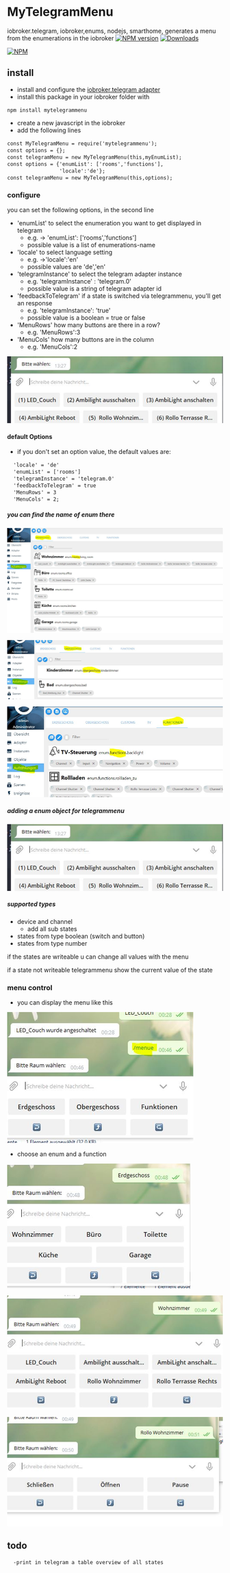 # MyTelegramMenu
iobroker.telegram, iobroker,enums, nodejs, smarthome, generates a menu from the enumerations in the iobroker
[![NPM version](http://img.shields.io/npm/v/mytelegrammenu.svg)](https://www.npmjs.com/package/mytelegrammenu)
[![Downloads](https://img.shields.io/npm/dm/mytelegrammenu.svg)](https://www.npmjs.com/package/mytelegrammenu)


[![NPM](https://nodei.co/npm/mytelegrammenu.png?downloads=true)](https://nodei.co/npm/mytelegrammenu/)

## install
 - install and configure the [iobroker.telegram adapter](https://github.com/ioBroker/ioBroker.telegram)
 - install this package in your iobroker folder with
```
npm install mytelegrammenu
```
 - create a new javascript in the iobroker
 - add the following lines
```
const MyTelegramMenu = require('mytelegrammenu');
const options = {};
const telegramMenu = new MyTelegramMenu(this,myEnumList);                                    
const options = {'enumList': ['rooms','functions'],                                  
                 'locale':'de'};
const telegramMenu = new MyTelegramMenu(this,options);
```
### configure

you can set the following options, in the second line
  - 'enumList' to select the enumeration you want to get displayed in telegram
    - e.g. -> 'enumList': ['rooms','functions']
    - possible value is a list of enumerations-name
  - 'locale' to select language setting
    - e.g. ->'locale':'en'
    - possible values are 'de','en'
  - 'telegramInstance' to select the telegram adapter instance
    - e.g. 'telegramInstance' : 'telegram.0'
    - possible value is a string of telegram adapter id
  - 'feedbackToTelegram' if a state is switched via telegrammenu, you'll get an response
    - e.g. 'telegramInstance': 'true'
    - possible value is a boolean = true or false
  - 'MenuRows' how many buttons are there in a row?
    - e.g.  'MenuRows':3
  - 'MenuCols' how many buttons are in the column
    - e.g. 'MenuCols':2

![enums name2](https://github.com/Nahasapeemapetilon/MyTelegramMenu/blob/master/img/img008.JPG?raw=true)

#### default Options
  - if you don't set an option value, the default values are:
```
  'locale' = 'de'
  'enumList' = ['rooms']
  'telegramInstance' = 'telegram.0'
  'feedbackToTelegram' = true
  'MenuRows' = 3
  'MenuCols' = 2;
```

##### you can find the name of enum there

![enums name](https://github.com/Nahasapeemapetilon/MyTelegramMenu/blob/master/img/img001.JPG?raw=true)

![enums name2](https://github.com/Nahasapeemapetilon/MyTelegramMenu/blob/master/img/img002.JPG?raw=true)

![enums name2](https://github.com/Nahasapeemapetilon/MyTelegramMenu/blob/master/img/img003.JPG?raw=true)

##### adding a enum object for telegrammenu

![enums name2](https://github.com/Nahasapeemapetilon/MyTelegramMenu/blob/master/img/img008.JPG?raw=true)

##### supported types
- device and channel
  - add all sub states
- states from type boolean (switch and button)
- states from type number

if the states are writeable u can change all values with the menu

if a state not writeable telegrammenu show the current value of the state

### menu control

- you can display the menu like this

![you can display the menu like this](https://github.com/Nahasapeemapetilon/MyTelegramMenu/blob/master/img/img004.JPG?raw=true)

- choose an enum and a function


![choose an enum and a function](https://github.com/Nahasapeemapetilon/MyTelegramMenu/blob/master/img/img005.JPG?raw=true)



![...](https://github.com/Nahasapeemapetilon/MyTelegramMenu/blob/master/img/img006.JPG?raw=true)



![control the states](https://github.com/Nahasapeemapetilon/MyTelegramMenu/blob/master/img/img007.JPG?raw=true)


## todo
```
  -print in telegram a table overview of all states
```
